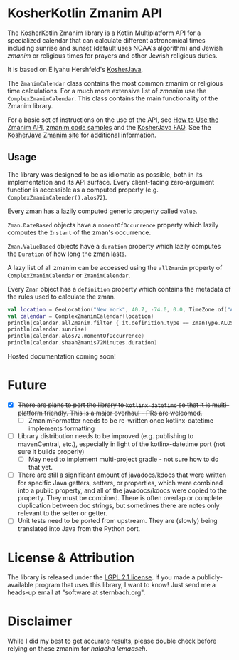 KosherKotlin Zmanim API
=====================

The KosherKotlin Zmanim library is a Kotlin Multiplatform API for a specialized calendar that can calculate different astronomical
times including sunrise and sunset (default uses NOAA's algorithm) and Jewish _zmanim_ or religious times for prayers and other
Jewish religious duties.

It is based on Eliyahu Hershfeld's [KosherJava](https://github.com/KosherJava/zmanim).

The `ZmanimCalendar` class contains the most common zmanim or religious time calculations. 
For a much more extensive list of _zmanim_ use the `ComplexZmanimCalendar`.
This class contains the main functionality of the Zmanim library.

For a basic set of instructions on the use of the API, see [How to Use the Zmanim API](https://kosherjava.com/zmanim-project/how-to-use-the-zmanim-api/), [zmanim code samples](https://kosherjava.com/tag/code-sample/) and the [KosherJava FAQ](https://kosherjava.com/tag/faq/). See the <a href="https://kosherjava.com">KosherJava Zmanim site</a> for additional information.

## Usage

The library was designed to be as idiomatic as possible, both in its implementation and its API surface. Every client-facing zero-argument function is accessible as a computed property (e.g. `ComplexZmanimCalender().alos72`).

Every zman has a lazily computed generic property called `value`.

`Zman.DateBased` objects have a `momentOfOccurrence` property which lazily computes the `Instant` of the zman's occurrence. 

`Zman.ValueBased` objects have a `duration` property which lazily computes the `Duration` of how long the zman lasts.

A lazy list of all zmanim can be accessed using the `allZmanim` property of `ComplexZmanimCalendar` or `ZmanimCalendar`.

Every `Zman` object has a `definition` property which contains the metadata of the rules used to calculate the zman.

```kotlin
val location = GeoLocation("New York", 40.7, -74.0, 0.0, TimeZone.of("America/New_York"))
val calendar = ComplexZmanimCalendar(location)
println(calendar.allZmanim.filter { it.definition.type == ZmanType.ALOS }.map { it.value })
println(calendar.sunrise)
println(calendar.alos72.momentOfOccurrence)
println(calendar.shaahZmanis72Minutes.duration)
```


Hosted documentation coming soon!

# Future
- [x] ~~There are plans to port the library to `kotlinx-datetime` so that it is multi-platform friendly. This is a major overhaul - PRs are welcomed.~~
    - [ ] ZmanimFormatter needs to be re-written once kotlinx-datetime implements formatting
- [ ] Library distribution needs to be improved (e.g. publishing to mavenCentral, etc.), especially in light of the kotlinx-datetime port (not sure it builds properly)
    - [ ] May need to implement multi-project gradle - not sure how to do that yet.
- [ ] There are still a significant amount of javadocs/kdocs that were written for specific Java getters, setters, or properties, which were combined into a public property, and all of the javadocs/kdocs were copied to the property. They must be combined. There is often overlap or complete duplication between doc strings, but sometimes there are notes only relevant to the setter or getter.
- [ ] Unit tests need to be ported from upstream. They are (slowly) being translated into Java from the Python port.

# License & Attribution
The library is released under the [LGPL 2.1 license](https://kosherjava.com/2011/05/09/kosherjava-zmanim-api-released-under-the-lgpl-license/).
If you made a publicly-available program that uses this library, I want to know! Just send me a heads-up email at "software at sternbach.org".

# Disclaimer
While I did my best to get accurate results, please double check before relying on these zmanim for *halacha lemaaseh*.
